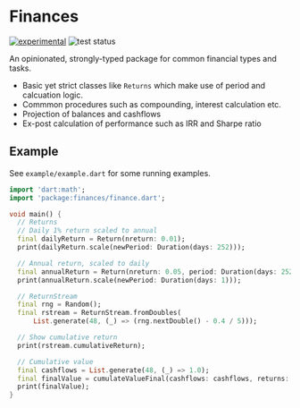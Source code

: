 # Finances

[![experimental](http://badges.github.io/stability-badges/dist/experimental.svg)](http://github.com/badges/stability-badges)
![test status](https://github.com/bestdan/dart_finance/actions/workflows/ci.yaml/badge.svg)

An opinionated, strongly-typed package for common financial types and tasks. 

* Basic yet strict classes like `Returns` which make use of period and calcuation logic. 
* Commmon procedures such as compounding, interest calculation etc. 
* Projection of balances and cashflows
* Ex-post calculation of performance such as IRR and Sharpe ratio

## Example
See `example/example.dart` for some running examples. 

```dart
import 'dart:math';
import 'package:finances/finance.dart';

void main() {
  // Returns
  // Daily 1% return scaled to annual
  final dailyReturn = Return(nreturn: 0.01);
  print(dailyReturn.scale(newPeriod: Duration(days: 252)));

  // Annual return, scaled to daily
  final annualReturn = Return(nreturn: 0.05, period: Duration(days: 252));
  print(annualReturn.scale(newPeriod: Duration(days: 1)));

  // ReturnStream
  final rng = Random();
  final rstream = ReturnStream.fromDoubles(
      List.generate(48, (_) => (rng.nextDouble() - 0.4 / 5)));

  // Show cumulative return
  print(rstream.cumulativeReturn);

  // Cumulative value
  final cashflows = List.generate(48, (_) => 1.0);
  final finalValue = cumulateValueFinal(cashflows: cashflows, returns: rstream);
  print(finalValue);
}
```
